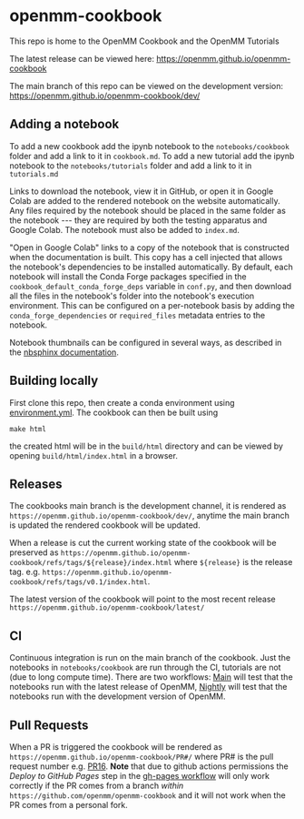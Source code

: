 # openmm-cookbook

This repo is home to the OpenMM Cookbook and the OpenMM Tutorials

The latest release can be viewed here: https://openmm.github.io/openmm-cookbook

The main branch of this repo can be viewed on the development version: https://openmm.github.io/openmm-cookbook/dev/

## Adding a notebook

To add a new cookbook add the ipynb notebook to the `notebooks/cookbook` folder and add a link to it in `cookbook.md`. To add a new tutorial add the ipynb notebook to the `notebooks/tutorials` folder and add a link to it in `tutorials.md`

Links to download the notebook, view it in GitHub, or open it in Google Colab are added to the rendered notebook on the website automatically. Any files required by the notebook should be placed in the same folder as the notebook --- they are required by both the testing apparatus and Google Colab. The notebook must also be added to `index.md`.

"Open in Google Colab" links to a copy of the notebook that is constructed when the documentation is built. This copy has a cell injected that allows the notebook's dependencies to be installed automatically. By default, each notebook will install the Conda Forge packages specified in the `cookbook_default_conda_forge_deps` variable in `conf.py`, and then download all the files in the notebook's folder into the notebook's execution environment. This can be configured on a per-notebook basis by adding the `conda_forge_dependencies` or `required_files` metadata entries to the notebook.

Notebook thumbnails can be configured in several ways, as described in the [nbsphinx documentation](https://nbsphinx.readthedocs.io/).


## Building locally

First clone this repo, then create a conda environment using [environment.yml](environment.yml).
The cookbook can then be built using
```
make html
```
the created html will be in the `build/html` directory and can be viewed by opening `build/html/index.html` in a browser.

## Releases

The cookbooks main branch is the development channel, it is rendered as `https://openmm.github.io/openmm-cookbook/dev/`, anytime the main branch is updated the rendered cookbook will be updated.

When a release is cut the current working state of the cookbook will be preserved as `https://openmm.github.io/openmm-cookbook/refs/tags/${release}/index.html` where `${release}` is the release tag. e.g. `https://openmm.github.io/openmm-cookbook/refs/tags/v0.1/index.html`.
 
 
 The latest version of the cookbook will point to the most recent release `https://openmm.github.io/openmm-cookbook/latest/`

## CI

Continuous integration is run on the main branch of the cookbook. Just the notebooks in `notebooks/cookbook` are run through the CI, tutorials are not (due to long compute time). There are two workflows: [Main](.github/workflows/ci-main.yml) will test that the notebooks run with the latest release of OpenMM, [Nightly](.github/workflows/ci-nightly.yml) will test that the notebooks run with the development version of OpenMM.

## Pull Requests

When a PR is triggered the cookbook will be rendered as `https://openmm.github.io/openmm-cookbook/PR#/` where PR# is the pull request number e.g. [PR16](https://openmm.github.io/openmm-cookbook/PR16/index.html). **Note** that due to github actions permissions the *Deploy to GitHub Pages* step in the [gh-pages workflow](.github/workflows/gh-pages.yml) will only work correctly if the PR comes from a branch *within* `https://github.com/openmm/openmm-cookbook` and it will not work when the PR comes from a personal fork.




